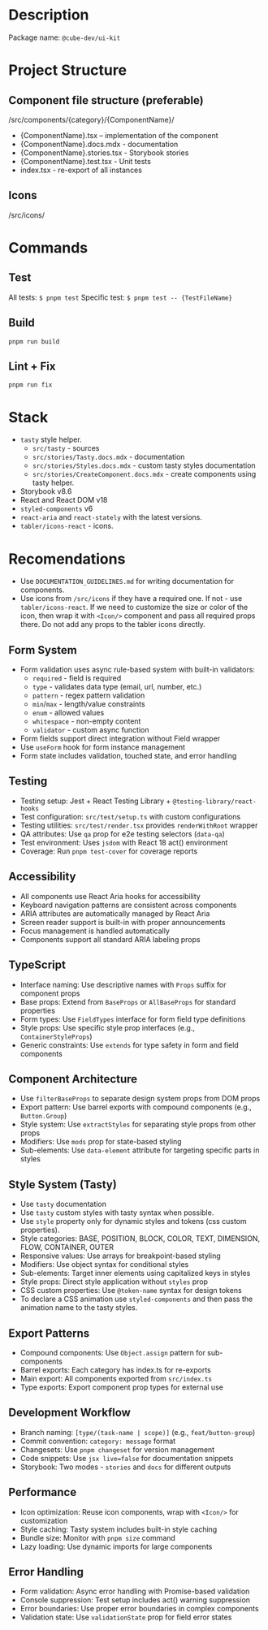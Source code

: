 # Description

Package name: `@cube-dev/ui-kit`

# Project Structure

## Component file structure (preferable)

/src/components/{category}/{ComponentName}/
- {ComponentName}.tsx – implementation of the component
- {ComponentName}.docs.mdx - documentation
- {ComponentName}.stories.tsx - Storybook stories
- {ComponentName}.test.tsx - Unit tests
- index.tsx - re-export of all instances

## Icons

/src/icons/

# Commands

## Test

All tests: `$ pnpm test`
Specific test: `$ pnpm test -- {TestFileName}`

## Build

`pnpm run build`

## Lint + Fix

`pnpm run fix`

# Stack

- `tasty` style helper.
  - `src/tasty` - sources
  - `src/stories/Tasty.docs.mdx` - documentation
  - `src/stories/Styles.docs.mdx` - custom tasty styles documentation
  - `src/stories/CreateComponent.docs.mdx` - create components using tasty helper.
- Storybook v8.6
- React and React DOM v18
- `styled-components` v6
- `react-aria` and `react-stately` with the latest versions.
- `tabler/icons-react` - icons.

# Recomendations

- Use `DOCUMENTATION_GUIDELINES.md` for writing documentation for components.
- Use icons from `/src/icons` if they have a required one. If not - use `tabler/icons-react`. If we need to customize the size or color of the icon, then wrap it with `<Icon/>` component and pass all required props there. Do not add any props to the tabler icons directly.

## Form System

- Form validation uses async rule-based system with built-in validators:
  - `required` - field is required
  - `type` - validates data type (email, url, number, etc.)
  - `pattern` - regex pattern validation
  - `min`/`max` - length/value constraints
  - `enum` - allowed values
  - `whitespace` - non-empty content
  - `validator` - custom async function
- Form fields support direct integration without Field wrapper
- Use `useForm` hook for form instance management
- Form state includes validation, touched state, and error handling

## Testing

- Testing setup: Jest + React Testing Library + `@testing-library/react-hooks`
- Test configuration: `src/test/setup.ts` with custom configurations
- Testing utilities: `src/test/render.tsx` provides `renderWithRoot` wrapper
- QA attributes: Use `qa` prop for e2e testing selectors (`data-qa`)
- Test environment: Uses `jsdom` with React 18 act() environment
- Coverage: Run `pnpm test-cover` for coverage reports

## Accessibility

- All components use React Aria hooks for accessibility
- Keyboard navigation patterns are consistent across components
- ARIA attributes are automatically managed by React Aria
- Screen reader support is built-in with proper announcements
- Focus management is handled automatically
- Components support all standard ARIA labeling props

## TypeScript

- Interface naming: Use descriptive names with `Props` suffix for component props
- Base props: Extend from `BaseProps` or `AllBaseProps` for standard properties
- Form types: Use `FieldTypes` interface for form field type definitions
- Style props: Use specific style prop interfaces (e.g., `ContainerStyleProps`)
- Generic constraints: Use `extends` for type safety in form and field components

## Component Architecture

- Use `filterBaseProps` to separate design system props from DOM props
- Export pattern: Use barrel exports with compound components (e.g., `Button.Group`)
- Style system: Use `extractStyles` for separating style props from other props
- Modifiers: Use `mods` prop for state-based styling
- Sub-elements: Use `data-element` attribute for targeting specific parts in styles

## Style System (Tasty)

- Use `tasty` documentation
- Use `tasty` custom styles with tasty syntax when possible.
- Use `style` property only for dynamic styles and tokens (css custom properties).
- Style categories: BASE, POSITION, BLOCK, COLOR, TEXT, DIMENSION, FLOW, CONTAINER, OUTER
- Responsive values: Use arrays for breakpoint-based styling
- Modifiers: Use object syntax for conditional styles
- Sub-elements: Target inner elements using capitalized keys in styles
- Style props: Direct style application without `styles` prop
- CSS custom properties: Use `@token-name` syntax for design tokens
- To declare a CSS animation use `styled-components` and then pass the animation name to the tasty styles.

## Export Patterns

- Compound components: Use `Object.assign` pattern for sub-components
- Barrel exports: Each category has index.ts for re-exports
- Main export: All components exported from `src/index.ts`
- Type exports: Export component prop types for external use

## Development Workflow

- Branch naming: `[type/(task-name | scope)]` (e.g., `feat/button-group`)
- Commit convention: `category: message` format
- Changesets: Use `pnpm changeset` for version management
- Code snippets: Use `jsx live=false` for documentation snippets
- Storybook: Two modes - `stories` and `docs` for different outputs

## Performance

- Icon optimization: Reuse icon components, wrap with `<Icon/>` for customization
- Style caching: Tasty system includes built-in style caching
- Bundle size: Monitor with `pnpm size` command
- Lazy loading: Use dynamic imports for large components

## Error Handling

- Form validation: Async error handling with Promise-based validation
- Console suppression: Test setup includes act() warning suppression
- Error boundaries: Use proper error boundaries in complex components
- Validation state: Use `validationState` prop for field error states
